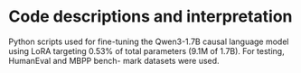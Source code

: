 # Code descriptions and interpretation

Python scripts used for fine-tuning the Qwen3-1.7B causal language model
using LoRA targeting 0.53% of total parameters (9.1M
of 1.7B). For testing, HumanEval and MBPP bench-
mark datasets were used.
